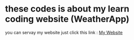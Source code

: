# these codes is about my learn coding website (WeatherApp)
you can servay my website just click this link : <a href="https://web-weatherapp-nornear.onrender.com" target="_blank">My Website</a>
